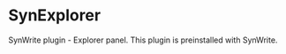SynExplorer
===========

SynWrite plugin - Explorer panel. This plugin is preinstalled with SynWrite.
